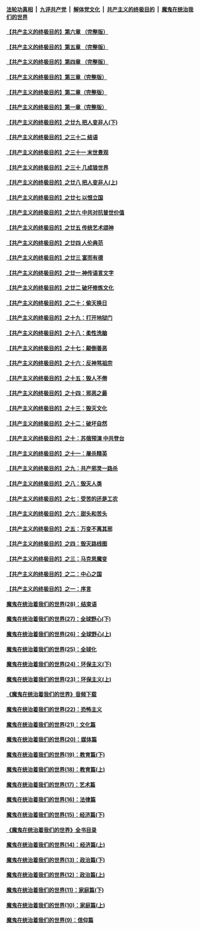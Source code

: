 ####  [法轮功真相](../../../../basic/blob/master/README.md?t=06101831) &nbsp;|&nbsp; [九评共产党](../../../../9ping.md/blob/master/README.md?t=06101831) &nbsp;|&nbsp; [解体党文化](../../../../jtdwh.md/blob/master/README.md?t=06101831)  &nbsp;|&nbsp; [共产主义的终极目的](../../../../gczydzjmd.md/blob/master/README.md?t=06101831) &nbsp;|&nbsp; [魔鬼在统治我们的世界](../../../../mgztzwmdsj.md/blob/master/README.md?t=06101831) 

#### [【共产主义的终极目的】第六章 （完整版）](../pages/nsc422/n11428913.md?t=06101831) 

#### [【共产主义的终极目的】第五章 （完整版）](../pages/nsc422/n11428912.md?t=06101831) 

#### [【共产主义的终极目的】第四章 （完整版）](../pages/nsc422/n11428907.md?t=06101831) 

#### [【共产主义的终极目的】第三章（完整版）](../pages/nsc422/n11428848.md?t=06101831) 

#### [【共产主义的终极目的】第二章（完整版）](../pages/nsc422/n11428831.md?t=06101831) 

#### [【共产主义的终极目的】第一章（完整版）](../pages/nsc422/n11417651.md?t=06101831) 

#### [【共产主义的终极目的】之廿九 把人变非人(下)](../pages/nsc422/n11344140.md?t=06101831) 

#### [【共产主义的终极目的】之三十二 结语](../pages/nsc422/n11360535.md?t=06101831) 

#### [【共产主义的终极目的】之三十一 末世景观](../pages/nsc422/n11351129.md?t=06101831) 

#### [【共产主义的终极目的】之三十 几成狼世界](../pages/nsc422/n11348280.md?t=06101831) 

#### [【共产主义的终极目的】之廿八 把人变非人(上)](../pages/nsc422/n11340492.md?t=06101831) 

#### [【共产主义的终极目的】之廿七 以恨立国](../pages/nsc422/n11336944.md?t=06101831) 

#### [【共产主义的终极目的】之廿六 中共对抗普世价值](../pages/nsc422/n11324785.md?t=06101831) 

#### [【共产主义的终极目的】之廿五 传统艺术颂神](../pages/nsc422/n11296396.md?t=06101831) 

#### [【共产主义的终极目的】之廿四 人伦典范](../pages/nsc422/n11296397.md?t=06101831) 

#### [【共产主义的终极目的】之廿三 富而有德](../pages/nsc422/n11283598.md?t=06101831) 

#### [【共产主义的终极目的】之廿一 神传语言文字](../pages/nsc422/n11263265.md?t=06101831) 

#### [【共产主义的终极目的】之廿二 破坏修炼文化](../pages/nsc422/n11245728.md?t=06101831) 

#### [【共产主义的终极目的】之二十：偷天换日](../pages/nsc422/n11238846.md?t=06101831) 

#### [【共产主义的终极目的】之十九：打开地狱门](../pages/nsc422/n11206376.md?t=06101831) 

#### [【共产主义的终极目的】之十八：柔性洗脑](../pages/nsc422/n11199994.md?t=06101831) 

#### [【共产主义的终极目的】之十七：颠倒善恶](../pages/nsc422/n11179782.md?t=06101831) 

#### [【共产主义的终极目的】之十六：反神骂祖宗](../pages/nsc422/n11166798.md?t=06101831) 

#### [【共产主义的终极目的】之十五：毁人不倦](../pages/nsc422/n11166792.md?t=06101831) 

#### [【共产主义的终极目的】之十四：邪恶之最](../pages/nsc422/n11150249.md?t=06101831) 

#### [【共产主义的终极目的】之十三：毁灭文化](../pages/nsc422/n11135227.md?t=06101831) 

#### [【共产主义的终极目的】之十二：破坏自然](../pages/nsc422/n11135214.md?t=06101831) 

#### [【共产主义的终极目的】之十：苏俄预演 中共登台](../pages/nsc422/n11118424.md?t=06101831) 

#### [【共产主义的终极目的】之十一：屠杀精英](../pages/nsc422/n11118442.md?t=06101831) 

#### [【共产主义的终极目的】之九：共产邪灵一路杀](../pages/nsc422/n11114139.md?t=06101831) 

#### [【共产主义的终极目的】之八：毁灭人类](../pages/nsc422/n11108503.md?t=06101831) 

#### [【共产主义的终极目的】之七：受苦的还是工农](../pages/nsc422/n11101809.md?t=06101831) 

#### [【共产主义的终极目的】之六：甜头和苦头](../pages/nsc422/n11096971.md?t=06101831) 

#### [【共产主义的终极目的】之五：万变不离其邪](../pages/nsc422/n11091285.md?t=06101831) 

#### [【共产主义的终极目的】之四：毁灭路线图](../pages/nsc422/n11086284.md?t=06101831) 

#### [【共产主义的终极目的】之三：马克思魔变](../pages/nsc422/n11061941.md?t=06101831) 

#### [【共产主义的终极目的】之二：中心之国](../pages/nsc422/n11047728.md?t=06101831) 

#### [【共产主义的终极目的】之一：序言](../pages/nsc422/n11086077.md?t=06101831) 

#### [魔鬼在统治着我们的世界(28)：结束语](../pages/nsc422/n10936246.md?t=06101831) 

#### [魔鬼在统治着我们的世界(27)：全球野心(下)](../pages/nsc422/n10928319.md?t=06101831) 

#### [魔鬼在统治着我们的世界(26)：全球野心(上)](../pages/nsc422/n10900318.md?t=06101831) 

#### [魔鬼在统治着我们的世界(25)：全球化](../pages/nsc422/n10788205.md?t=06101831) 

#### [魔鬼在统治着我们的世界(24)：环保主义(下)](../pages/nsc422/n10695307.md?t=06101831) 

#### [魔鬼在统治着我们的世界(23)：环保主义(上)](../pages/nsc422/n10688613.md?t=06101831) 

#### [《魔鬼在统治着我们的世界》音频下载](../pages/nsc422/n10635553.md?t=06101831) 

#### [魔鬼在统治着我们的世界(22)：恐怖主义](../pages/nsc422/n10614727.md?t=06101831) 

#### [魔鬼在统治着我们的世界(21)：文化篇](../pages/nsc422/n10597706.md?t=06101831) 

#### [魔鬼在统治着我们的世界(20)：媒体篇](../pages/nsc422/n10586579.md?t=06101831) 

#### [魔鬼在统治着我们的世界(19)：教育篇(下)](../pages/nsc422/n10564808.md?t=06101831) 

#### [魔鬼在统治着我们的世界(18)：教育篇(上)](../pages/nsc422/n10526970.md?t=06101831) 

#### [魔鬼在统治着我们的世界(17)：艺术篇](../pages/nsc422/n10499093.md?t=06101831) 

#### [魔鬼在统治着我们的世界(16)：法律篇](../pages/nsc422/n10485969.md?t=06101831) 

#### [魔鬼在统治着我们的世界(15)：经济篇(下)](../pages/nsc422/n10469975.md?t=06101831) 

#### [《魔鬼在统治着我们的世界》全书目录](../pages/nsc422/n10464261.md?t=06101831) 

#### [魔鬼在统治着我们的世界(14)：经济篇(上)](../pages/nsc422/n10457370.md?t=06101831) 

#### [魔鬼在统治着我们的世界(13)：政治篇(下)](../pages/nsc422/n10448270.md?t=06101831) 

#### [魔鬼在统治着我们的世界(12)：政治篇(上)](../pages/nsc422/n10444576.md?t=06101831) 

#### [魔鬼在统治着我们的世界(11)：家庭篇(下)](../pages/nsc422/n10440961.md?t=06101831) 

#### [魔鬼在统治着我们的世界(10)：家庭篇(上)](../pages/nsc422/n10435448.md?t=06101831) 

#### [魔鬼在统治着我们的世界(9)：信仰篇](../pages/nsc422/n10432159.md?t=06101831) 


